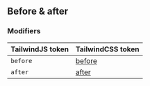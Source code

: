 ## Before & after

### Modifiers

| TailwindJS token | TailwindCSS token |
| ----- | ----- |
| `before` | [before](https://tailwindcss.com/docs/hover-focus-and-other-states#before-and-after) |
| `after` | [after](https://tailwindcss.com/docs/hover-focus-and-other-states#before-and-after) |